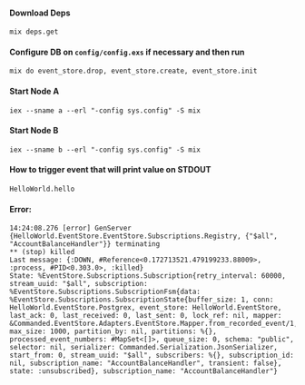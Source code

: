 #### Download Deps
`mix deps.get`

#### Configure DB on `config/config.exs` if necessary and then run
`mix do event_store.drop, event_store.create, event_store.init`

#### Start Node A
`iex --sname a --erl "-config sys.config" -S mix`

#### Start Node B
`iex --sname b --erl "-config sys.config" -S mix`

#### How to trigger event that will print value on STDOUT
`HelloWorld.hello`

#### Error:
```
14:24:08.276 [error] GenServer {HelloWorld.EventStore.EventStore.Subscriptions.Registry, {"$all", "AccountBalanceHandler"}} terminating
** (stop) killed
Last message: {:DOWN, #Reference<0.172713521.479199233.88009>, :process, #PID<0.303.0>, :killed}
State: %EventStore.Subscriptions.Subscription{retry_interval: 60000, stream_uuid: "$all", subscription: %EventStore.Subscriptions.SubscriptionFsm{data: %EventStore.Subscriptions.SubscriptionState{buffer_size: 1, conn: HelloWorld.EventStore.Postgrex, event_store: HelloWorld.EventStore, last_ack: 0, last_received: 0, last_sent: 0, lock_ref: nil, mapper: &Commanded.EventStore.Adapters.EventStore.Mapper.from_recorded_event/1, max_size: 1000, partition_by: nil, partitions: %{}, processed_event_numbers: #MapSet<[]>, queue_size: 0, schema: "public", selector: nil, serializer: Commanded.Serialization.JsonSerializer, start_from: 0, stream_uuid: "$all", subscribers: %{}, subscription_id: nil, subscription_name: "AccountBalanceHandler", transient: false}, state: :unsubscribed}, subscription_name: "AccountBalanceHandler"}
```

